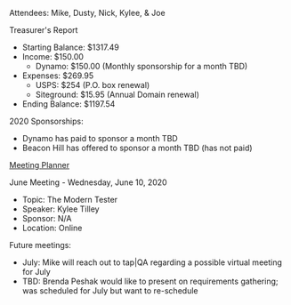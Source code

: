 Attendees: Mike, Dusty, Nick, Kylee, & Joe

Treasurer's Report
- Starting Balance: $1317.49
- Income: $150.00
  - Dynamo: $150.00 (Monthly sponsorship for a month TBD)
- Expenses: $269.95
  - USPS: $254 (P.O. box renewal)
  - Siteground: $15.95 (Annual Domain renewal)
- Ending Balance: $1197.54

2020 Sponsorships:
- Dynamo has paid to sponsor a month TBD
- Beacon Hill has offered to sponsor a month TBD (has not paid)

[Meeting Planner](https://docs.google.com/spreadsheets/d/1qY6O5bR5MWBwRZ-iIOG0dUWdoj8bld_chOMgfkDfrik/edit?usp=sharing)

June Meeting - Wednesday, June 10, 2020
- Topic: The Modern Tester
- Speaker: Kylee Tilley
- Sponsor: N/A
- Location: Online

Future meetings:
- July: Mike will reach out to tap|QA regarding a possible virtual meeting for July
- TBD: Brenda Peshak would like to present on requirements gathering; was scheduled for July but want to re-schedule
